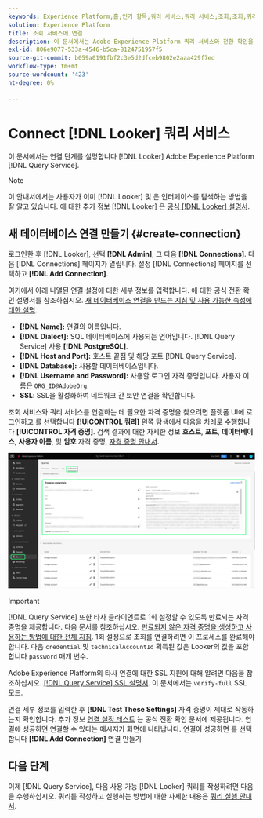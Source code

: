 ```yaml
---
keywords: Experience Platform;홈;인기 항목;쿼리 서비스;쿼리 서비스;조회;조회;쿼리 서비스에 연결
solution: Experience Platform
title: 조회 서비스에 연결
description: 이 문서에서는 Adobe Experience Platform 쿼리 서비스와 전환 확인을 연결하는 단계를 설명합니다.
exl-id: 806e9077-533a-4546-b5ca-8124751957f5
source-git-commit: b059a0191fbf2c3e5d2dfceb9802e2aaa429f7ed
workflow-type: tm+mt
source-wordcount: '423'
ht-degree: 0%

---
```


# Connect [!DNL Looker] 쿼리 서비스

이 문서에서는 연결 단계를 설명합니다 [!DNL Looker] Adobe Experience Platform [!DNL Query Service].

>[!NOTE]
>
> 이 안내서에서는 사용자가 이미 [!DNL Looker] 및 은 인터페이스를 탐색하는 방법을 잘 알고 있습니다. 에 대한 추가 정보 [!DNL Looker] 은 [공식 [!DNL Looker] 설명서](https://docs.looker.com/).

## 새 데이터베이스 연결 만들기 {#create-connection}

로그인한 후 [!DNL Looker], 선택 **[!DNL Admin]**, 그 다음 **[!DNL Connections]**. 다음 [!DNL Connections] 페이지가 열립니다. 설정 [!DNL Connections] 페이지를 선택하고 **[!DNL Add Connection]**.

여기에서 아래 나열된 연결 설정에 대한 세부 정보를 입력합니다. 에 대한 공식 전환 확인 설명서를 참조하십시오. [새 데이터베이스 연결을 만드는 지침 및 사용 가능한 속성에 대한 설명](https://cloud.google.com/looker/docs/connecting-to-your-db#creating_a_new_database_connection).

- **[!DNL Name]:** 연결의 이름입니다.
- **[!DNL Dialect]:** SQL 데이터베이스에 사용되는 언어입니다. [!DNL Query Service] 사용 **[!DNL PostgreSQL]**.
- **[!DNL Host and Port]:** 호스트 끝점 및 해당 포트 [!DNL Query Service].
- **[!DNL Database]:** 사용할 데이터베이스입니다.
- **[!DNL Username and Password]:** 사용할 로그인 자격 증명입니다. 사용자 이름은 `ORG_ID@AdobeOrg`.
- **SSL**: SSL을 활성화하여 네트워크 간 보안 연결을 확인합니다.

조회 서비스와 쿼리 서비스를 연결하는 데 필요한 자격 증명을 찾으려면 플랫폼 UI에 로그인하고 를 선택합니다 **[!UICONTROL 쿼리]** 왼쪽 탐색에서 다음을 차례로 수행합니다 **[!UICONTROL 자격 증명]**. 검색 결과에 대한 자세한 정보 **호스트**, **포트**, **데이터베이스**, **사용자 이름**, 및 **암호** 자격 증명, [자격 증명 안내서](../ui/credentials.md).

![자격 증명과 만료 자격 증명이 강조 표시된 Experience Platform 쿼리 작업 영역의 자격 증명 페이지.](../images/clients/looker/query-service-credentials-page.png)

>[!IMPORTANT]
>
>[!DNL Query Service] 또한 타사 클라이언트로 1회 설정할 수 있도록 만료되는 자격 증명을 제공합니다. 다음 문서를 참조하십시오. [만료되지 않은 자격 증명을 생성하고 사용하는 방법에 대한 전체 지침](../ui/credentials.md#non-expiring-credentials). 1회 설정으로 조회를 연결하려면 이 프로세스를 완료해야 합니다. 다음 `credential` 및 `technicalAccountId` 획득된 값은 Looker의 값을 포함합니다 `password` 매개 변수.

Adobe Experience Platform의 타사 연결에 대한 SSL 지원에 대해 알려면 다음을 참조하십시오. [[!DNL Query Service] SSL 설명서](./ssl-modes.md). 이 문서에서는 `verify-full` SSL 모드.

연결 세부 정보를 입력한 후 **[!DNL Test These Settings]** 자격 증명이 제대로 작동하는지 확인합니다. 추가 정보 [연결 설정 테스트](https://cloud.google.com/looker/docs/connecting-to-your-db#testing_your_connection_settings) 는 공식 전환 확인 문서에 제공됩니다. 연결에 성공하면 연결할 수 있다는 메시지가 화면에 나타납니다. 연결이 성공하면 를 선택합니다 **[!DNL Add Connection]** 연결 만들기

## 다음 단계

이제 [!DNL Query Service], 다음 사용 가능 [!DNL Looker] 쿼리를 작성하려면 다음을 수행하십시오. 쿼리를 작성하고 실행하는 방법에 대한 자세한 내용은 [쿼리 실행 안내서](../best-practices/writing-queries.md).
